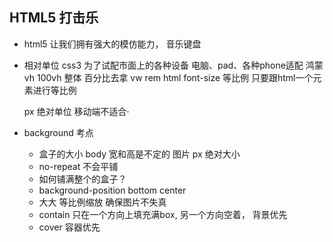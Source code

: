 ## HTML5 打击乐

- html5 让我们拥有强大的模仿能力，
    音乐键盘 

- 相对单位
    css3 为了试配市面上的各种设备 
    电脑、pad、各种phone适配 鸿蒙
    vh 100vh 整体 百分比去拿
    vw 
    rem html  font-size 等比例 
    只要跟html一个元素进行等比例

    px 绝对单位
    移动端不适合·
    
- background 考点
    - 盒子的大小
        body   宽和高是不定的 
        图片 px 绝对大小 
    - no-repeat  不会平铺
    - 如何铺满整个的盒子？
    - background-position bottom center 
    - 大大 等比例缩放 确保图片不失真
    - contain  只在一个方向上填充满box, 另一个方向空着， 背景优先
    - cover 容器优先 

